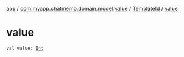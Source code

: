 [app](../../index.md) / [com.myapp.chatmemo.domain.model.value](../index.md) / [TemplateId](index.md) / [value](./value.md)

# value

`val value: `[`Int`](https://kotlinlang.org/api/latest/jvm/stdlib/kotlin/-int/index.html)